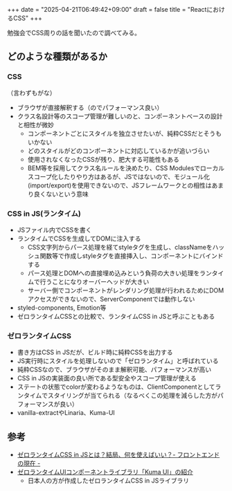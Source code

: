 +++
date = "2025-04-21T06:49:42+09:00"
draft = false
title = "ReactにおけるCSS"
+++


勉強会でCSS周りの話を聞いたので調べてみる。

## どのような種類があるか

### CSS

  （言わずもがな）
- ブラウザが直接解釈する（のでパフォーマンス良い）
- クラス名設計等のスコープ管理が難しいのと、コンポーネントベースの設計と相性が微妙
  - コンポーネントごとにスタイルを独立させたいが、純粋CSSだとそうもいかない
  - どのスタイルがどのコンポーネントに対応しているかが追いづらい
  - 使用されなくなったCSSが残り、肥大する可能性もある
  - BEM等を採用してクラス名ルールを決めたり、CSS Modulesでローカルスコープ化したりやり方はあるが、JSではないので、モジュール化(import/export)を使用できないので、JSフレームワークとの相性はあまり良くないという意味

### CSS in JS(ランタイム)

- JSファイル内でCSSを書く
- ランタイムでCSSを生成してDOMに注入する
  - CSS文字列からパース処理を経てstyleタグを生成し、classNameをハッシュ関数等で作成しstyleタグを直接挿入し、コンポーネントにバインドする
  - パース処理とDOMへの直接埋め込みという負荷の大きい処理をランタイムで行うことになりオーバーヘッドが大きい
  - サーバー側でコンポーネントがレンダリング処理が行われるためにDOMアクセスができないので、ServerComponentでは動作しない
- styled-components, Emotion等
- ゼロランタイムCSSとの比較で、ランタイムCSS in JSと呼ぶこともある

### ゼロランタイムCSS

- 書き方はCSS in JSだが、ビルド時に純粋CSSを出力する
- JS実行時にスタイルを処理しないので「ゼロランタイム」と呼ばれている
- 純粋CSSなので、ブラウザがそのまま解釈可能、パフォーマンスが高い
- CSS in JSの実装面の良い所である型安全やスコープ管理が使える
- ステートの状態でcolorが変わるようなものは、ClientComponentとしてランタイムでスタイリングが当てられる（なるべくこの処理を減らした方がパフォーマンスが良い）
- vanilla-extractやLinaria、Kuma-UI

## 参考

- [ゼロランタイムCSS in JSとは？結局、何を使えばいい？- フロントエンドの現在 -](https://zenn.dev/mk668a/articles/6ef02b7ea8ba74)
- [ゼロランタイムUIコンポーネントライブラリ「Kuma UI」の紹介](https://zenn.dev/poteboy/articles/d94573793d56ed)
  - 日本人の方が作成したゼロランタイムCSS in JSライブラリ